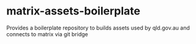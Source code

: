 # matrix-assets-boilerplate
Provides a boilerplate repository to builds assets used by qld.gov.au and connects to matrix via git bridge
